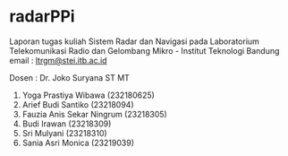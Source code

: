 # radarPPi

Laporan tugas kuliah Sistem Radar dan Navigasi pada Laboratorium Telekomunikasi Radio dan Gelombang Mikro - Institut Teknologi Bandung email : ltrgm@stei.itb.ac.id

Dosen : Dr. Joko Suryana ST MT

1.	Yoga Prastiya Wibawa	(232180625)
2.	Arief Budi Santiko	(23218094)
3.	Fauzia Anis Sekar Ningrum	(23218305)
4.	Budi Irawan	(23218309)
5.	Sri Mulyani	(23218310)
6.	Sania Asri Monica	(23219039)

